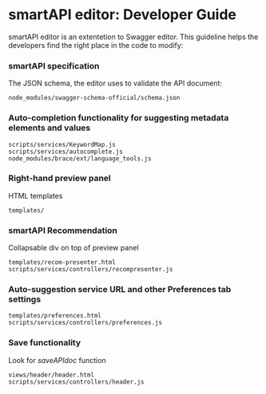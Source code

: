 # smartAPI editor: Developer Guide

smartAPI editor is an extentetion to Swagger editor. This guideline helps the developers find the right place in the code to modify: 


### smartAPI specification
  The JSON schema, the editor uses to validate the API document:
```shell
node_modules/swagger-schema-official/schema.json
```
### Auto-completion functionality for suggesting metadata elements and values
```shell
scripts/services/KeywordMap.js
scripts/services/autocomplete.js
node_modules/brace/ext/language_tools.js
```
### Right-hand preview panel
  HTML templates 
```shell
templates/
```
### smartAPI Recommendation
  Collapsable div on top of preview panel
```shell
templates/recom-presenter.html
scripts/services/controllers/recompresenter.js
```
### Auto-suggestion service URL and other Preferences tab settings
```shell
templates/preferences.html
scripts/services/controllers/preferences.js
```
### Save functionality
  Look for *saveAPIdoc* function 
```shell
views/header/header.html
scripts/services/controllers/header.js
```
